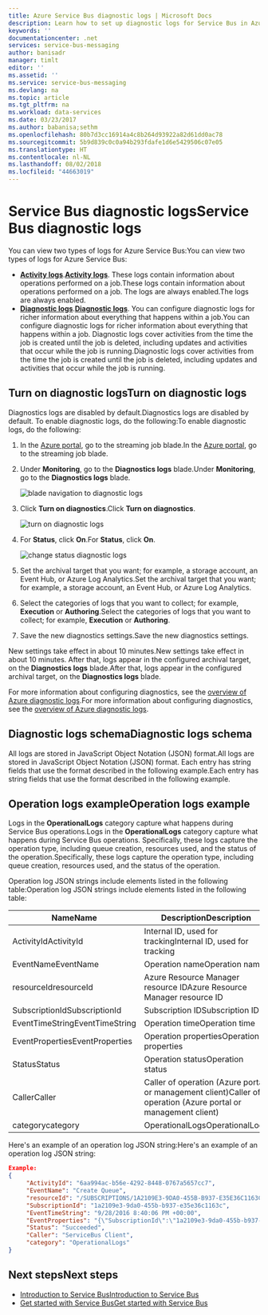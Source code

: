 ```yaml
---
title: Azure Service Bus diagnostic logs | Microsoft Docs
description: Learn how to set up diagnostic logs for Service Bus in Azure.
keywords: ''
documentationcenter: .net
services: service-bus-messaging
author: banisadr
manager: timlt
editor: ''
ms.assetid: ''
ms.service: service-bus-messaging
ms.devlang: na
ms.topic: article
ms.tgt_pltfrm: na
ms.workload: data-services
ms.date: 03/23/2017
ms.author: babanisa;sethm
ms.openlocfilehash: 80b7d3cc16914a4c8b264d93922a82d61dd0ac78
ms.sourcegitcommit: 5b9d839c0c0a94b293fdafe1d6e5429506c07e05
ms.translationtype: HT
ms.contentlocale: nl-NL
ms.lasthandoff: 08/02/2018
ms.locfileid: "44663019"
---
```

# <a name="service-bus-diagnostic-logs"></a><span data-ttu-id="e04f8-103">Service Bus diagnostic logs</span><span class="sxs-lookup"><span data-stu-id="e04f8-103">Service Bus diagnostic logs</span></span>

<span data-ttu-id="e04f8-104">You can view two types of logs for Azure Service Bus:</span><span class="sxs-lookup"><span data-stu-id="e04f8-104">You can view two types of logs for Azure Service Bus:</span></span>
* <span data-ttu-id="e04f8-105">**[Activity logs](../monitoring-and-diagnostics/monitoring-overview-activity-logs.md)**.</span><span class="sxs-lookup"><span data-stu-id="e04f8-105">**[Activity logs](../monitoring-and-diagnostics/monitoring-overview-activity-logs.md)**.</span></span> <span data-ttu-id="e04f8-106">These logs contain information about operations performed on a job.</span><span class="sxs-lookup"><span data-stu-id="e04f8-106">These logs contain information about operations performed on a job.</span></span> <span data-ttu-id="e04f8-107">The logs are always enabled.</span><span class="sxs-lookup"><span data-stu-id="e04f8-107">The logs are always enabled.</span></span>
* <span data-ttu-id="e04f8-108">**[Diagnostic logs](../monitoring-and-diagnostics/monitoring-overview-of-diagnostic-logs.md)**.</span><span class="sxs-lookup"><span data-stu-id="e04f8-108">**[Diagnostic logs](../monitoring-and-diagnostics/monitoring-overview-of-diagnostic-logs.md)**.</span></span> <span data-ttu-id="e04f8-109">You can configure diagnostic logs for richer information about everything that happens within a job.</span><span class="sxs-lookup"><span data-stu-id="e04f8-109">You can configure diagnostic logs for richer information about everything that happens within a job.</span></span> <span data-ttu-id="e04f8-110">Diagnostic logs cover activities from the time the job is created until the job is deleted, including updates and activities that occur while the job is running.</span><span class="sxs-lookup"><span data-stu-id="e04f8-110">Diagnostic logs cover activities from the time the job is created until the job is deleted, including updates and activities that occur while the job is running.</span></span>

## <a name="turn-on-diagnostic-logs"></a><span data-ttu-id="e04f8-111">Turn on diagnostic logs</span><span class="sxs-lookup"><span data-stu-id="e04f8-111">Turn on diagnostic logs</span></span>
<span data-ttu-id="e04f8-112">Diagnostics logs are disabled by default.</span><span class="sxs-lookup"><span data-stu-id="e04f8-112">Diagnostics logs are disabled by default.</span></span> <span data-ttu-id="e04f8-113">To enable diagnostic logs, do the following:</span><span class="sxs-lookup"><span data-stu-id="e04f8-113">To enable diagnostic logs, do the following:</span></span>

1.  <span data-ttu-id="e04f8-114">In the [Azure portal](https://portal.azure.com), go to the streaming job blade.</span><span class="sxs-lookup"><span data-stu-id="e04f8-114">In the [Azure portal](https://portal.azure.com), go to the streaming job blade.</span></span>

2.  <span data-ttu-id="e04f8-115">Under **Monitoring**, go to the **Diagnostics logs** blade.</span><span class="sxs-lookup"><span data-stu-id="e04f8-115">Under **Monitoring**, go to the **Diagnostics logs** blade.</span></span>

    ![blade navigation to diagnostic logs](https://docstestmedia1.blob.core.windows.net/azure-media/articles/service-bus-messaging/media/service-bus-diagnostic-logs/image1.png)  

3.  <span data-ttu-id="e04f8-117">Click **Turn on diagnostics**.</span><span class="sxs-lookup"><span data-stu-id="e04f8-117">Click **Turn on diagnostics**.</span></span>

    ![turn on diagnostic logs](https://docstestmedia1.blob.core.windows.net/azure-media/articles/service-bus-messaging/media/service-bus-diagnostic-logs/image2.png)

4.  <span data-ttu-id="e04f8-119">For **Status**, click **On**.</span><span class="sxs-lookup"><span data-stu-id="e04f8-119">For **Status**, click **On**.</span></span>

    ![change status diagnostic logs](https://docstestmedia1.blob.core.windows.net/azure-media/articles/service-bus-messaging/media/service-bus-diagnostic-logs/image3.png)

5.  <span data-ttu-id="e04f8-121">Set the archival target that you want; for example, a storage account, an Event Hub, or Azure Log Analytics.</span><span class="sxs-lookup"><span data-stu-id="e04f8-121">Set the archival target that you want; for example, a storage account, an Event Hub, or Azure Log Analytics.</span></span>

6.  <span data-ttu-id="e04f8-122">Select the categories of logs that you want to collect; for example, **Execution** or **Authoring**.</span><span class="sxs-lookup"><span data-stu-id="e04f8-122">Select the categories of logs that you want to collect; for example, **Execution** or **Authoring**.</span></span>

7.  <span data-ttu-id="e04f8-123">Save the new diagnostics settings.</span><span class="sxs-lookup"><span data-stu-id="e04f8-123">Save the new diagnostics settings.</span></span>

<span data-ttu-id="e04f8-124">New settings take effect in about 10 minutes.</span><span class="sxs-lookup"><span data-stu-id="e04f8-124">New settings take effect in about 10 minutes.</span></span> <span data-ttu-id="e04f8-125">After that, logs appear in the configured archival target, on the **Diagnostics logs** blade.</span><span class="sxs-lookup"><span data-stu-id="e04f8-125">After that, logs appear in the configured archival target, on the **Diagnostics logs** blade.</span></span>

<span data-ttu-id="e04f8-126">For more information about configuring diagnostics, see the [overview of Azure diagnostic logs](../monitoring-and-diagnostics/monitoring-overview-of-diagnostic-logs.md).</span><span class="sxs-lookup"><span data-stu-id="e04f8-126">For more information about configuring diagnostics, see the [overview of Azure diagnostic logs](../monitoring-and-diagnostics/monitoring-overview-of-diagnostic-logs.md).</span></span>

## <a name="diagnostic-logs-schema"></a><span data-ttu-id="e04f8-127">Diagnostic logs schema</span><span class="sxs-lookup"><span data-stu-id="e04f8-127">Diagnostic logs schema</span></span>

<span data-ttu-id="e04f8-128">All logs are stored in JavaScript Object Notation (JSON) format.</span><span class="sxs-lookup"><span data-stu-id="e04f8-128">All logs are stored in JavaScript Object Notation (JSON) format.</span></span> <span data-ttu-id="e04f8-129">Each entry has string fields that use the format described in the following example.</span><span class="sxs-lookup"><span data-stu-id="e04f8-129">Each entry has string fields that use the format described in the following example.</span></span>

## <a name="operation-logs-example"></a><span data-ttu-id="e04f8-130">Operation logs example</span><span class="sxs-lookup"><span data-stu-id="e04f8-130">Operation logs example</span></span>

<span data-ttu-id="e04f8-131">Logs in the **OperationalLogs** category capture what happens during Service Bus operations.</span><span class="sxs-lookup"><span data-stu-id="e04f8-131">Logs in the **OperationalLogs** category capture what happens during Service Bus operations.</span></span> <span data-ttu-id="e04f8-132">Specifically, these logs capture the operation type, including queue creation, resources used, and the status of the operation.</span><span class="sxs-lookup"><span data-stu-id="e04f8-132">Specifically, these logs capture the operation type, including queue creation, resources used, and the status of the operation.</span></span>

<span data-ttu-id="e04f8-133">Operation log JSON strings include elements listed in the following table:</span><span class="sxs-lookup"><span data-stu-id="e04f8-133">Operation log JSON strings include elements listed in the following table:</span></span>

<span data-ttu-id="e04f8-134">Name</span><span class="sxs-lookup"><span data-stu-id="e04f8-134">Name</span></span> | <span data-ttu-id="e04f8-135">Description</span><span class="sxs-lookup"><span data-stu-id="e04f8-135">Description</span></span>
------- | -------
<span data-ttu-id="e04f8-136">ActivityId</span><span class="sxs-lookup"><span data-stu-id="e04f8-136">ActivityId</span></span> | <span data-ttu-id="e04f8-137">Internal ID, used for tracking</span><span class="sxs-lookup"><span data-stu-id="e04f8-137">Internal ID, used for tracking</span></span>
<span data-ttu-id="e04f8-138">EventName</span><span class="sxs-lookup"><span data-stu-id="e04f8-138">EventName</span></span> | <span data-ttu-id="e04f8-139">Operation name</span><span class="sxs-lookup"><span data-stu-id="e04f8-139">Operation name</span></span>           
<span data-ttu-id="e04f8-140">resourceId</span><span class="sxs-lookup"><span data-stu-id="e04f8-140">resourceId</span></span> | <span data-ttu-id="e04f8-141">Azure Resource Manager resource ID</span><span class="sxs-lookup"><span data-stu-id="e04f8-141">Azure Resource Manager resource ID</span></span>
<span data-ttu-id="e04f8-142">SubscriptionId</span><span class="sxs-lookup"><span data-stu-id="e04f8-142">SubscriptionId</span></span> | <span data-ttu-id="e04f8-143">Subscription ID</span><span class="sxs-lookup"><span data-stu-id="e04f8-143">Subscription ID</span></span>
<span data-ttu-id="e04f8-144">EventTimeString</span><span class="sxs-lookup"><span data-stu-id="e04f8-144">EventTimeString</span></span> | <span data-ttu-id="e04f8-145">Operation time</span><span class="sxs-lookup"><span data-stu-id="e04f8-145">Operation time</span></span>
<span data-ttu-id="e04f8-146">EventProperties</span><span class="sxs-lookup"><span data-stu-id="e04f8-146">EventProperties</span></span> | <span data-ttu-id="e04f8-147">Operation properties</span><span class="sxs-lookup"><span data-stu-id="e04f8-147">Operation properties</span></span>
<span data-ttu-id="e04f8-148">Status</span><span class="sxs-lookup"><span data-stu-id="e04f8-148">Status</span></span> | <span data-ttu-id="e04f8-149">Operation status</span><span class="sxs-lookup"><span data-stu-id="e04f8-149">Operation status</span></span>
<span data-ttu-id="e04f8-150">Caller</span><span class="sxs-lookup"><span data-stu-id="e04f8-150">Caller</span></span> | <span data-ttu-id="e04f8-151">Caller of operation (Azure portal or management client)</span><span class="sxs-lookup"><span data-stu-id="e04f8-151">Caller of operation (Azure portal or management client)</span></span>
<span data-ttu-id="e04f8-152">category</span><span class="sxs-lookup"><span data-stu-id="e04f8-152">category</span></span> | <span data-ttu-id="e04f8-153">OperationalLogs</span><span class="sxs-lookup"><span data-stu-id="e04f8-153">OperationalLogs</span></span>

<span data-ttu-id="e04f8-154">Here's an example of an operation log JSON string:</span><span class="sxs-lookup"><span data-stu-id="e04f8-154">Here's an example of an operation log JSON string:</span></span>

```json
Example:
{
     "ActivityId": "6aa994ac-b56e-4292-8448-0767a5657cc7",
     "EventName": "Create Queue",
     "resourceId": "/SUBSCRIPTIONS/1A2109E3-9DA0-455B-B937-E35E36C1163C/RESOURCEGROUPS/DEFAULT-SERVICEBUS-CENTRALUS/PROVIDERS/MICROSOFT.SERVICEBUS/NAMESPACES/SHOEBOXEHNS-CY4001",
     "SubscriptionId": "1a2109e3-9da0-455b-b937-e35e36c1163c",
     "EventTimeString": "9/28/2016 8:40:06 PM +00:00",
     "EventProperties": "{\"SubscriptionId\":\"1a2109e3-9da0-455b-b937-e35e36c1163c\",\"Namespace\":\"shoeboxehns-cy4001\",\"Via\":\"https://shoeboxehns-cy4001.servicebus.windows.net/f8096791adb448579ee83d30e006a13e/?api-version=2016-07\",\"TrackingId\":\"5ee74c9e-72b5-4e98-97c4-08a62e56e221_G1\"}",
     "Status": "Succeeded",
     "Caller": "ServiceBus Client",
     "category": "OperationalLogs"
}
```

## <a name="next-steps"></a><span data-ttu-id="e04f8-155">Next steps</span><span class="sxs-lookup"><span data-stu-id="e04f8-155">Next steps</span></span>
* [<span data-ttu-id="e04f8-156">Introduction to Service Bus</span><span class="sxs-lookup"><span data-stu-id="e04f8-156">Introduction to Service Bus</span></span>](service-bus-messaging-overview.md)
* [<span data-ttu-id="e04f8-157">Get started with Service Bus</span><span class="sxs-lookup"><span data-stu-id="e04f8-157">Get started with Service Bus</span></span>](service-bus-dotnet-get-started-with-queues.md)



